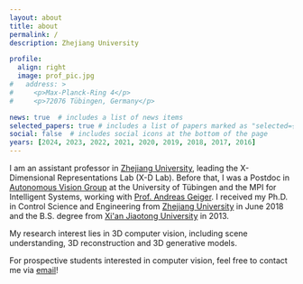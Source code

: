 ```yaml
---
layout: about
title: about
permalink: /
description: Zhejiang University

profile:
  align: right
  image: prof_pic.jpg
#   address: >
#     <p>Max-Planck-Ring 4</p>
#     <p>72076 Tübingen, Germany</p>

news: true  # includes a list of news items
selected_papers: true # includes a list of papers marked as "selected={true}"
social: false  # includes social icons at the bottom of the page
years: [2024, 2023, 2022, 2021, 2020, 2019, 2018, 2017, 2016]
---
```

I am an assistant professor in [Zhejiang University](https://en.wikipedia.org/wiki/Zhejiang_University), leading the X-Dimensional Representations Lab (X-D Lab). Before that, I was a Postdoc in [Autonomous Vision Group](http://cvlibs.net/) at the University of Tübingen and the MPI for Intelligent Systems, working with [Prof. Andreas Geiger](https://avg.is.tuebingen.mpg.de/person/ageiger). I received my Ph.D. in Control Science and Engineering from [Zhejiang University](https://en.wikipedia.org/wiki/Zhejiang_University) in June 2018 and the B.S. degree from [Xi'an Jiaotong University](https://en.wikipedia.org/wiki/Xi%27an_Jiaotong_University) in 2013.

My research interest lies in 3D computer vision, including scene understanding, 3D reconstruction and 3D generative models.

For prospective students interested in computer vision, feel free to contact me via [email](mailto:yiyi.liao@zju.edu.cn)!
